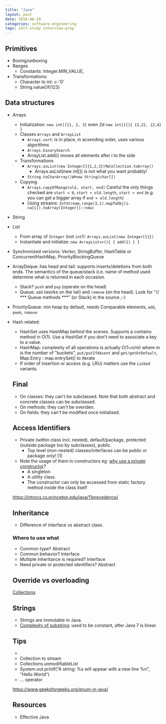 ```yaml
---
title: "Java"
layout: post
date: 2018-08-29
categories: software-engineering
tags: self-study interview-prep
---
```

## Primitives
- Boxing/unboxing
- Ranges
  - Constants: Integer.MIN_VALUE,
- Transformations:
  - Character to int: c-'0'
  - String.valueOf(123)


## Data structures
- Arrays
  - Initialization: `new int[]{1, 2, 3}` even 2d `new int[][]{ {1,2}, {2,4} }`
  - Classes `Arrays` and `ArrayList`
    - `Arrays.sort`: is in place, in acsending order, uses various algorithms
    - `Arrays.binarySearch`
    - ArrayList.add(i) moves all elements after i to the side
  - Transformations
    - `Arrays.asList(new Integer[]{1,2,3})`⇆`Collection.toArray()`
      - Arrays.asList(new int[]) is not what you want probably!
    - `String.toCharArray()`⇄`new String(char[])`
  - Copying
    - `Arrays.copyOfRange(old, start, end)` Careful the only things checked are `start < 0`, `start > old.length`, `start > end` (e.g. you can get a bigger array if `end > old.length`)
    - Using streams: `IntStream.range(3,1).mapToObj(i->a[i]).toArray(Integer[]::new)`
- String
- List
  - From array of `Integer` (not `int`!): `Arrays.asList(new Integer[]{})`
  - Instantiate and initialize: `new ArrayList<>(){ { add(1) } }`
- Synchronized versions: Vector, StringBuffer, HashTable or ConcurrentHashMap, PriorityBlockingQueue
- ArrayDeque: has head and tail: supports inserts/deletions from both ends. The semantics of the queue/stack (i.e. name of method used determine what is returned in each occasion.
  - Stack? `push` and `pop` (operate on the head)
  - Queue: `add` (works on the tail) and `remove` (on the head). Look for "// *** Queue methods \***" (or Stack) in the source ;-)
- PriorityQueue: min heap by default, needs Comparable elements, `add`, `peek`, `remove`
- Hash related:  
  - HashSet uses HashMap behind the scenes. Supports a contains method in O(1). Use a HashSet if you don't need to associate a key to a value.
  - HashMap: complexity of all operations is actually O(1+n/m) where m is the number of "buckets", `put/putIfAbsent` and `get/getOrDefault`, Map.Entry : map.entrySet() to iterate
  - If order of insertion or access (e.g. LRU) matters use the `Linked` variants.



  ## Final
  - On classes: they can't be subclassed. Note that both abstract and concrete classes can be subclassed.
  - On methods: they can't be overiden.
  - On fields: they can't be modified once initialised.

  ## Access Identifiers
  - Private (within class incl. nested), default/package, protected (outside package too by subclasses), public.
    - Top level (non-nested) classes/interfaces can be public or package only! [1]
  - Note the usage of them in constructors eg: [why use a private constructor](https://stackoverflow.com/questions/2062560/what-is-the-use-of-making-constructor-private-in-a-class)?
    - A singleton
    - A utility class.
    - The constructor can only be accessed from static factory method inside the class itself

  https://introcs.cs.princeton.edu/java/11precedence/


  ## Inheritance
  - Difference of interface vs abstract class.

  ### Where to use what
  - Common type? Abstract
  - Common behavior? Interface
  - Multiple inheritance is required? Interface
  - Need private or protected identifiers? Abstract


  ## Override vs overloading

  [Collections](http://www.javapractices.com/topic/TopicAction.do?Id=65)

  ## Strings
  + Strings are immutable in Java.
  + [Complexity of substring](https://stackoverflow.com/questions/4679746/time-complexity-of-javas-substring): used to be constant, after Java 7 is linear.


  ## Tips
    -
  - Collection to stream
  - Collections.unmodifiableList
  - System.out.printf("A string: %s will appear with a new line %n", "Hello World")
  - ... operator

  https://www.geeksforgeeks.org/enum-in-java/

  ## Resources
  - Effective Java
